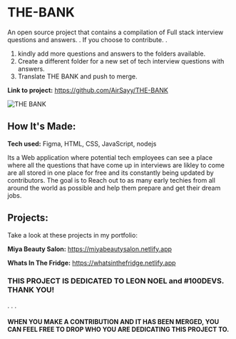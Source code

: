 
# THE-BANK
An open source project that contains a compilation of Full stack interview questions and answers.
.
If you choose to contribute.
.
1. kindly add more questions and answers to the folders available.
2. Create a different folder for a new set of tech interview questions with answers.
3. Translate THE BANK and push to merge.



**Link to project:** https://github.com/AirSayy/THE-BANK

![THE BANK](https://user-images.githubusercontent.com/107049081/202275622-19e05398-3225-4d25-9087-67e8e218a53e.jpg)


## How It's Made:

**Tech used:** Figma, HTML, CSS, JavaScript, nodejs

Its a Web application where potential tech employees can see a place where all the questions that have come up in interviews are likley to come are all stored in one place for free and its constantly being updated by contributors. The goal is to Reach out to as many early techies from all around the world as possible and help them prepare and get their dream jobs. 


## Projects:
Take a look at these projects in my portfolio:

**Miya Beauty Salon:** https://miyabeautysalon.netlify.app

**Whats In The Fridge:** https://whatsinthefridge.netlify.app



### THIS PROJECT IS DEDICATED TO LEON NOEL and #100DEVS. THANK YOU!
.
.
.
#### WHEN YOU MAKE A CONTRIBUTION AND IT HAS BEEN MERGED, YOU CAN FEEL FREE TO DROP WHO YOU ARE DEDICATING THIS PROJECT TO.

